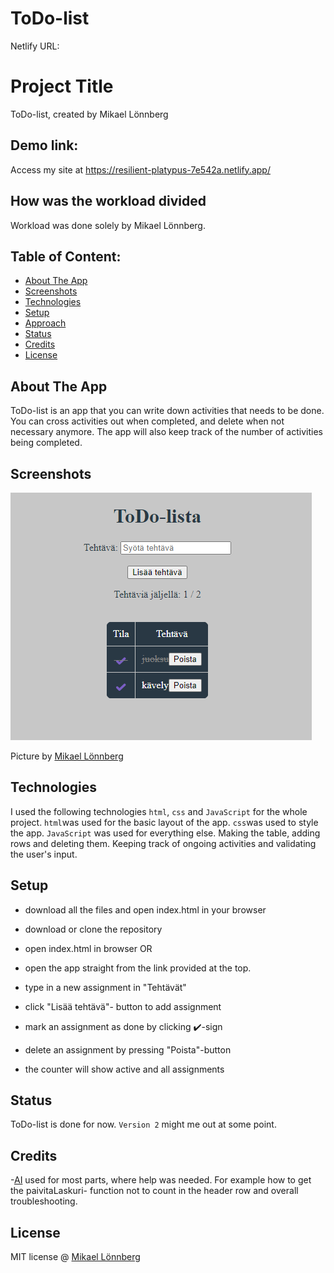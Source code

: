 # ToDo-list
Netlify URL: 


# Project Title 

ToDo-list, created by Mikael Lönnberg

## Demo link:

Access my site at https://resilient-platypus-7e542a.netlify.app/

## How was the workload divided

Workload was done solely by Mikael Lönnberg.



## Table of Content:

- [About The App](#about-the-app)
- [Screenshots](#screenshots)
- [Technologies](#technologies)
- [Setup](#setup)
- [Approach](#approach)
- [Status](#status)
- [Credits](#credits)
- [License](#license)

## About The App

ToDo-list is an app that you can write down activities that needs to be done. You can cross activities out when completed, and delete when not necessary anymore. The app will also keep track of the number of activities being completed.

## Screenshots

![A demo image of user interface](images/demo.png)


Picture by [Mikael Lönnberg](https://www.linkedin.com/in/mikael-l%C3%B6nnberg-75806a194/)

## Technologies

I used the following technologies `html`, `css` and `JavaScript` for the whole project. `html`was used for the basic layout of the app. `css`was used to style the app. `JavaScript` was used for everything else. Making the table, adding rows and deleting them. Keeping track of ongoing activities and validating the user's input.

## Setup

- download all the files and open index.html in your browser
- download or clone the repository
- open index.html in browser
OR
- open the app straight from the link provided at the top.

- type in a new assignment in "Tehtävät"
- click "Lisää tehtävä"- button to add assignment
- mark an assignment as done by clicking ✔️-sign
- delete an assignment by pressing "Poista"-button
- the counter will show active and all assignments

## Status

ToDo-list is done for now. `Version 2` might me out at some point.

## Credits

-[AI](https://chatgpt.com/) used for most parts, where help was needed. For example how to get the paivitaLaskuri- function not to count in the header row and overall troubleshooting.

## License

MIT license @ [Mikael Lönnberg](https://www.linkedin.com/in/mikael-l%C3%B6nnberg-75806a194/)